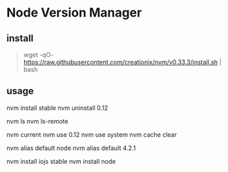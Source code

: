 Node Version Manager
====================

## install
> wget -qO- https://raw.githubusercontent.com/creationix/nvm/v0.33.3/install.sh | bash

## usage

nvm install stable
nvm uninstall 0.12

nvm ls
nvm ls-remote

nvm current
nvm use 0.12
nvm use system
nvm cache clear

nvm alias default node
nvm alias default 4.2.1

nvm install iojs stable
nvm install node
